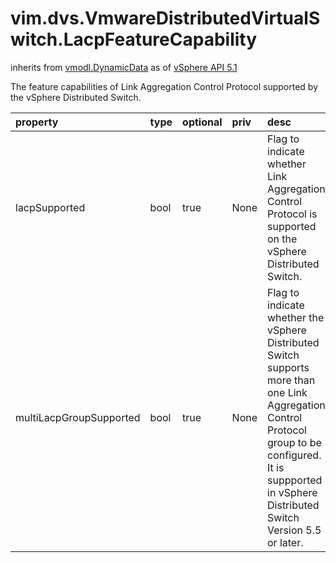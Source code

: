 vim.dvs.VmwareDistributedVirtualSwitch.LacpFeatureCapability
============================================================
inherits from [vmodl.DynamicData](docs/vmodl.DynamicData.md)
as of [vSphere API 5.1](vim.version.md#vim.version.version8)


The feature capabilities of Link Aggregation Control Protocol supported by the   vSphere Distributed Switch.

| property | type | optional | priv | desc |
|:---------|:-----|:---------|:-----|:-----|
| lacpSupported | bool | true | None | Flag to indicate whether Link Aggregation Control Protocol is supported on the   vSphere Distributed Switch. |
| multiLacpGroupSupported | bool | true | None | Flag to indicate whether the vSphere Distributed Switch supports more   than one Link Aggregation Control Protocol group to be configured.   It is suppported in vSphere Distributed Switch Version 5.5 or later. |


